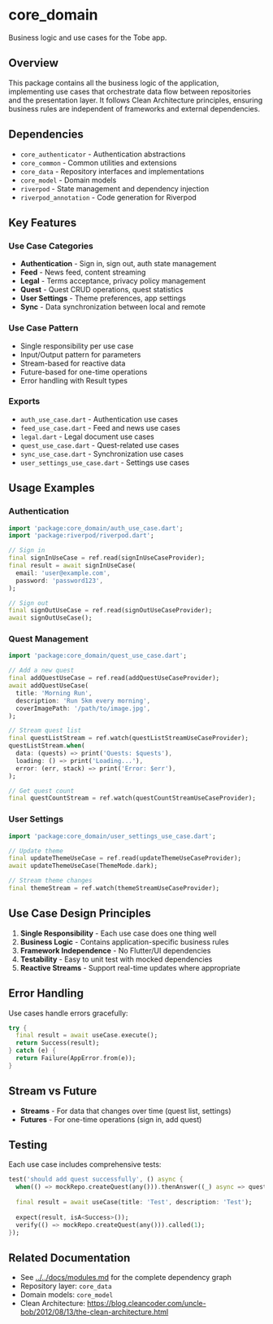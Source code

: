 # core_domain

Business logic and use cases for the Tobe app.

## Overview

This package contains all the business logic of the application, implementing use cases that orchestrate data flow between repositories and the presentation layer. It follows Clean Architecture principles, ensuring business rules are independent of frameworks and external dependencies.

## Dependencies

- `core_authenticator` - Authentication abstractions
- `core_common` - Common utilities and extensions
- `core_data` - Repository interfaces and implementations
- `core_model` - Domain models
- `riverpod` - State management and dependency injection
- `riverpod_annotation` - Code generation for Riverpod

## Key Features

### Use Case Categories
- **Authentication** - Sign in, sign out, auth state management
- **Feed** - News feed, content streaming
- **Legal** - Terms acceptance, privacy policy management
- **Quest** - Quest CRUD operations, quest statistics
- **User Settings** - Theme preferences, app settings
- **Sync** - Data synchronization between local and remote

### Use Case Pattern
- Single responsibility per use case
- Input/Output pattern for parameters
- Stream-based for reactive data
- Future-based for one-time operations
- Error handling with Result types

### Exports
- `auth_use_case.dart` - Authentication use cases
- `feed_use_case.dart` - Feed and news use cases
- `legal.dart` - Legal document use cases
- `quest_use_case.dart` - Quest-related use cases
- `sync_use_case.dart` - Synchronization use cases
- `user_settings_use_case.dart` - Settings use cases

## Usage Examples

### Authentication
```dart
import 'package:core_domain/auth_use_case.dart';
import 'package:riverpod/riverpod.dart';

// Sign in
final signInUseCase = ref.read(signInUseCaseProvider);
final result = await signInUseCase(
  email: 'user@example.com',
  password: 'password123',
);

// Sign out
final signOutUseCase = ref.read(signOutUseCaseProvider);
await signOutUseCase();
```

### Quest Management
```dart
import 'package:core_domain/quest_use_case.dart';

// Add a new quest
final addQuestUseCase = ref.read(addQuestUseCaseProvider);
await addQuestUseCase(
  title: 'Morning Run',
  description: 'Run 5km every morning',
  coverImagePath: '/path/to/image.jpg',
);

// Stream quest list
final questListStream = ref.watch(questListStreamUseCaseProvider);
questListStream.when(
  data: (quests) => print('Quests: $quests'),
  loading: () => print('Loading...'),
  error: (err, stack) => print('Error: $err'),
);

// Get quest count
final questCountStream = ref.watch(questCountStreamUseCaseProvider);
```

### User Settings
```dart
import 'package:core_domain/user_settings_use_case.dart';

// Update theme
final updateThemeUseCase = ref.read(updateThemeUseCaseProvider);
await updateThemeUseCase(ThemeMode.dark);

// Stream theme changes
final themeStream = ref.watch(themeStreamUseCaseProvider);
```

## Use Case Design Principles

1. **Single Responsibility** - Each use case does one thing well
2. **Business Logic** - Contains application-specific business rules
3. **Framework Independence** - No Flutter/UI dependencies
4. **Testability** - Easy to unit test with mocked dependencies
5. **Reactive Streams** - Support real-time updates where appropriate

## Error Handling

Use cases handle errors gracefully:
```dart
try {
  final result = await useCase.execute();
  return Success(result);
} catch (e) {
  return Failure(AppError.from(e));
}
```

## Stream vs Future

- **Streams** - For data that changes over time (quest list, settings)
- **Futures** - For one-time operations (sign in, add quest)

## Testing

Each use case includes comprehensive tests:
```dart
test('should add quest successfully', () async {
  when(() => mockRepo.createQuest(any())).thenAnswer((_) async => quest);
  
  final result = await useCase(title: 'Test', description: 'Test');
  
  expect(result, isA<Success>());
  verify(() => mockRepo.createQuest(any())).called(1);
});
```

## Related Documentation

- See [../../docs/modules.md](../../docs/modules.md) for the complete dependency graph
- Repository layer: `core_data`
- Domain models: `core_model`
- Clean Architecture: https://blog.cleancoder.com/uncle-bob/2012/08/13/the-clean-architecture.html
